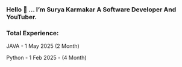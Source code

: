 ### Hello 👋 ... I’m Surya Karmakar A Software Developer And YouTuber.

### Total Experience:

JAVA - 1 May 2025 (2 Month)

Python - 1 Feb 2025 - (4 Month)
